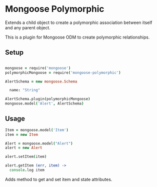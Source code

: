 # Mongoose Polymorphic

Extends a child object to create a polymorphic association between itself and any parent object.

This is a plugin for Mongoose ODM to create polymorphic relationships.

## Setup

```coffee

mongoose = require('mongoose')
polymorphicMongoose = require('mongoose-polymorphic')

AlertSchema = new mongoose.Schema

  name: "String"

AlertSchema.plugin(polymorphicMongoose)
mongoose.model('Alert', AlertSchema)

```
## Usage

```coffee
Item = mongoose.model('Item')
item = new Item

Alert = mongoose.model("Alert")
alert = new Alert

alert.setItem(item)

alert.getItem (err, item) -> 
  console.log item

```

Adds method to get and set item and state attributes.







